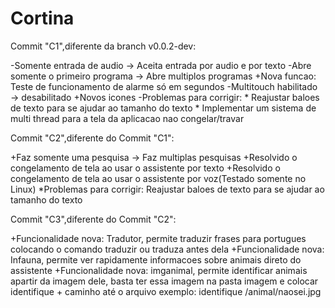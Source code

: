 # Cortina 

Commit "C1",diferente da branch v0.0.2-dev:

-Somente entrada de audio →  Aceita entrada por audio e por texto
-Abre somente o primeiro programa →  Abre multiplos programas
+Nova funcao: Teste de funcionamento de alarme só em segundos
-Multitouch habilitado → desabilitado
+Novos icones
-Problemas para corrigir: * Reajustar baloes de texto para se ajudar ao tamanho do texto
                          * Implementar um sistema de multi thread para a tela da aplicacao nao congelar/travar

Commit "C2",diferente do Commit "C1":

+Faz somente uma pesquisa → Faz multiplas pesquisas
+Resolvido o congelamento de tela ao usar o assistente por texto
+Resolvido o congelamento de tela ao usar o assistente por voz(Testado somente no Linux)
*Problemas para corrigir: Reajustar baloes de texto para se ajudar ao tamanho do texto

Commit "C3",diferente do Commit "C2":

+Funcionalidade nova: Tradutor, permite traduzir frases para portugues colocando o comando traduzir ou traduza antes dela
+Funcionalidade nova: Infauna, permite ver rapidamente informacoes sobre animais direto do assistente
+Funcionalidade nova: imganimal, permite identificar animais apartir da imagem dele, basta ter essa imagem na pasta imagem e colocar identifique + caminho até o arquivo exemplo: identifique /animal/naosei.jpg